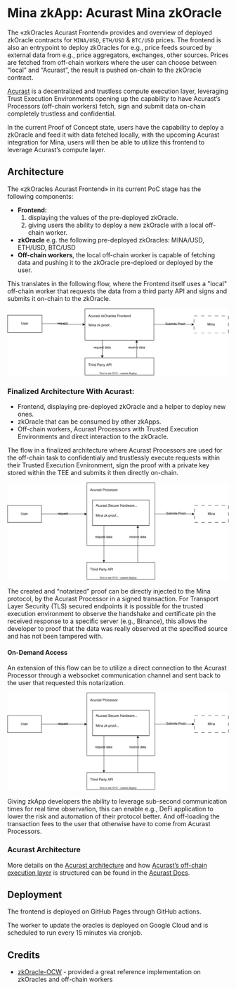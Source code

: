 # Mina zkApp: Acurast Mina zkOracle

The «zkOracles Acurast Frontend» provides and overview of deployed zkOracle contracts for `MINA/USD`, `ETH/USD` & `BTC/USD` prices. The frontend is also an entrypoint to deploy zkOracles for e.g., price feeds sourced by external data from e.g., price aggregators, exchanges, other sources. Prices are fetched from off-chain workers where the user can choose between “local” and “Acurast”, the result is pushed on-chain to the zkOracle contract.

[Acurast](https://docs.acurast.com/) is a decentralized and trustless compute execution layer, leveraging Trust Execution Environments opening up the capability to have Acurast’s Processors (off-chain workers) fetch, sign and submit data on-chain completely trustless and confidential.

In the current Proof of Concept state, users have the capability to deploy a zkOracle and feed it with data fetched locally, with the upcoming Acurast integration for Mina, users will then be able to utilize this frontend to leverage Acurast’s compute layer.

## Architecture

The «zkOracles Acurast Frontend» in its current PoC stage has the following components:

- **Frontend:**
  1. displaying the values of the pre-deployed zkOracle.
  2. giving users the ability to deploy a new zkOracle with a local off-chain worker.
- **zkOracle** e.g. the following pre-deployed zkOracles: MINA/USD, ETH/USD, BTC/USD
- **Off-chain workers**, the local off-chain worker is capable of fetching data and pushing it to the zkOracle pre-deploed or deployed by the user.

This translates in the following flow, where the Frontend itself uses a "local" off-chain worker that requests the data from a third party API and signs and submits it on-chain to the zkOracle.

![image](/docs/assets/zkOracles-Frontend.svg)

### Finalized Architecture With Acurast:

- Frontend, displaying pre-deployed zkOracle and a helper to deploy new ones.
- zkOracle that can be consumed by other zkApps.
- Off-chain workers, Acurast Processors with Trusted Execution Environments and direct interaction to the zkOracle.

The flow in a finalized architecture where Acurast Processors are used for the off-chain task to confidentialy and trustlessly execute requests within their Trusted Execution Evnironment, sign the proof with a private key stored within the TEE and submits it then directly on-chain.

![image](/docs/assets/zkOracles-Acurast.svg)

The created and “notarized” proof can be directly injected to the Mina protocol, by the Acurast Processor in a signed transaction. For Transport Layer Security (TLS) secured endpoints it is possible for the trusted execution environment to observe the handshake and certificate pin the received response to a specific server (e.g., Binance), this allows the developer to proof that the data was really observed at the specified source and has not been tampered with.

#### On-Demand Access

An extension of this flow can be to utilize a direct connection to the Acurast Processor through a websocket communication channel and sent back to the user that requested this notarization.

![image](/docs/assets/zkOracles-Acurast.svg)

Giving zkApp developers the ability to leverage sub-second communication times for real time observation, this can enable e.g., DeFi application to lower the risk and automation of their protocol better. And off-loading the transaction fees to the user that otherwise have to come from Acurast Processors.

### Acurast Architecture

More details on the [Acurast architecture](https://docs.acurast.com/acurast-protocol/architecture/architecture) and how [Acurast’s off-chain execution layer](https://docs.acurast.com/acurast-protocol/architecture/end-to-end) is structured can be found in the [Acurast Docs](https://docs.acurast.com).

## Deployment

The frontend is deployed on GitHub Pages through GitHub actions.

The worker to update the oracles is deployed on Google Cloud and is scheduled to run every 15 minutes via cronjob.

## Credits

- [zkOracle-OCW](https://github.com/ubinix-warun/zkOracle-OCW/tree/main) - provided a great reference implementation on zkOracles and off-chain workers

